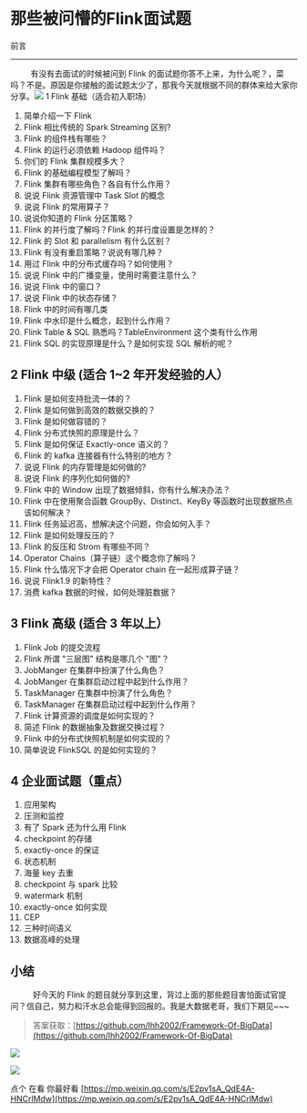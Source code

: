 # 那些被问懵的Flink面试题
前言  

* * *

         有没有去面试的时候被问到 Flink 的面试题你答不上来，为什么呢？，菜吗？不是。原因是你接触的面试题太少了，那我今天就根据不同的群体来给大家你分享。![](https://mmbiz.qpic.cn/mmbiz_png/2UHIhrbfNBeST23dhL0Ukss6oyibYLufFRic2B6kBHBH0QMPRBicEtxCMax2MZP9TSh9pKMtib2ibC6ia6rQLicDibkhicQ/640?wx_fmt=png)
1 Flink 基础（适合初入职场）

1.  简单介绍一下 Flink
2.  Flink 相比传统的 Spark Streaming 区别?
3.  Flink 的组件栈有哪些？
4.  Flink 的运行必须依赖 Hadoop 组件吗？
5.  你们的 Flink 集群规模多大？
6.  Flink 的基础编程模型了解吗？
7.  Flink 集群有哪些角色？各自有什么作用？
8.  说说 Flink 资源管理中 Task Slot 的概念
9.  说说 Flink 的常用算子？
10. 说说你知道的 Flink 分区策略？
11. Flink 的并行度了解吗？Flink 的并行度设置是怎样的？
12. Flink 的 Slot 和 parallelism 有什么区别？
13. Flink 有没有重启策略？说说有哪几种？
14. 用过 Flink 中的分布式缓存吗？如何使用？
15. 说说 Flink 中的广播变量，使用时需要注意什么？
16. 说说 Flink 中的窗口？
17. 说说 Flink 中的状态存储？
18. Flink 中的时间有哪几类
19. Flink 中水印是什么概念，起到什么作用？
20. Flink Table & SQL 熟悉吗？TableEnvironment 这个类有什么作用
21. Flink SQL 的实现原理是什么？是如何实现 SQL 解析的呢？

## 2 Flink 中级 (适合 1~2 年开发经验的人）

1.  Flink 是如何支持批流一体的？
2.  Flink 是如何做到高效的数据交换的？
3.  Flink 是如何做容错的？
4.  Flink 分布式快照的原理是什么？
5.  Flink 是如何保证 Exactly-once 语义的？
6.  Flink 的 kafka 连接器有什么特别的地方？
7.  说说 Flink 的内存管理是如何做的?
8.  说说 Flink 的序列化如何做的?
9.  Flink 中的 Window 出现了数据倾斜，你有什么解决办法？
10. Flink 中在使用聚合函数 GroupBy、Distinct、KeyBy 等函数时出现数据热点该如何解决？
11. Flink 任务延迟高，想解决这个问题，你会如何入手？
12. Flink 是如何处理反压的？
13. Flink 的反压和 Strom 有哪些不同？
14. Operator Chains（算子链）这个概念你了解吗？
15. Flink 什么情况下才会把 Operator chain 在一起形成算子链？
16. 说说 Flink1.9 的新特性？
17. 消费 kafka 数据的时候，如何处理脏数据？

## 3 Flink 高级 (适合 3 年以上）

1.  Flink Job 的提交流程
2.  Flink 所谓 "三层图" 结构是哪几个 "图"？
3.  JobManger 在集群中扮演了什么角色？
4.  JobManger 在集群启动过程中起到什么作用？
5.  TaskManager 在集群中扮演了什么角色？
6.  TaskManager 在集群启动过程中起到什么作用？
7.  Flink 计算资源的调度是如何实现的？
8.  简述 Flink 的数据抽象及数据交换过程？
9.  Flink 中的分布式快照机制是如何实现的？
10. 简单说说 FlinkSQL 的是如何实现的？

## 4 企业面试题（重点）

1.  应用架构
2.  压测和监控
3.  有了 Spark 还为什么用 Flink
4.  checkpoint 的存储
5.  exactly-once 的保证
6.  状态机制
7.  海量 key 去重
8.  checkpoint 与 spark 比较
9.  watermark 机制
10. exactly-once 如何实现
11. CEP
12. 三种时间语义
13. 数据高峰的处理

## 小结

          好今天的 Flink 的题目就分享到这里，背过上面的那些题目害怕面试官提问？信自己，努力和汗水总会能得到回报的。我是大数据老哥，我们下期见\~\~~

> 答案获取：[https://github.com/lhh2002/Framework-Of-BigData](https://github.com/lhh2002/Framework-Of-BigData)

![](https://mmbiz.qpic.cn/mmbiz_png/h7whAEqyjWRKzvOm3Zjiazq0nOkYbXWTb16VLTQzwWagbMSOuIAyKD78ErPeanWm9XtPnojM3NOicYAs4vkX1RDA/640?wx_fmt=png)

![](https://mmbiz.qpic.cn/mmbiz_png/zgDxf7oOMEv9XQW77ApR6aShzMIDhXkf42pS4PppsM5mx5wmtFtPZV85xKWYfjJ7mfmJu3hQrJhDZCsRcsl60A/640?wx_fmt=png)

点个 在看 你最好看 
 [https://mp.weixin.qq.com/s/E2pv1sA_QdE4A-HNCrlMdw](https://mp.weixin.qq.com/s/E2pv1sA_QdE4A-HNCrlMdw)
